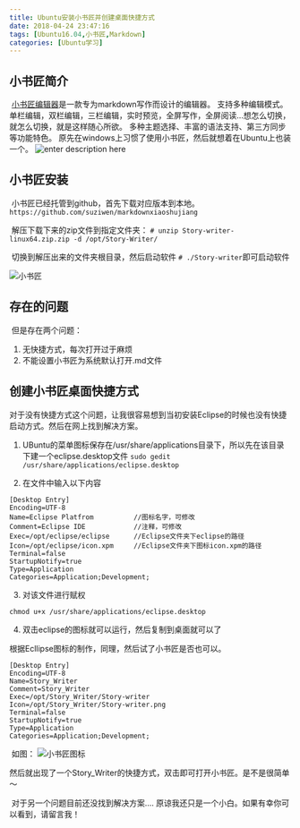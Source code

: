 ```yaml
---
title: Ubuntu安装小书匠并创建桌面快捷方式
date: 2018-04-24 23:47:16
tags: [Ubuntu16.04,小书匠,Markdown]
categories: [Ubuntu学习]
---
```


## 小书匠简介
​	[小书匠编辑器](http://soft.xiaoshujiang.com/)是一款专为markdown写作而设计的编辑器。 支持多种编辑模式。单栏编辑，双栏编辑，三栏编辑，实时预览，全屏写作，全屏阅读…想怎么切换，就怎么切换，就是这样随心所欲。 多种主题选择、丰富的语法支持、第三方同步等功能特色。
原先在windows上习惯了使用小书匠，然后就想着在Ubuntu上也装一个。<!--more-->
![enter description here](http://hexoblog-1253306922.cosgz.myqcloud.com/photo2018/%E5%B0%8F%E4%B9%A6%E5%8C%A0/xsj_stand.png)

## 小书匠安装
​	小书匠已经托管到github，首先下载对应版本到本地。
`https://github.com/suziwen/markdownxiaoshujiang`

​	解压下载下来的zip文件到指定文件夹：
`# unzip Story-writer-linux64.zip.zip -d /opt/Story-Writer/ `

​	切换到解压出来的文件夹根目录，然后启动软件
`# ./Story-writer`即可启动软件

![小书匠](http://hexoblog-1253306922.cosgz.myqcloud.com/photo2018/%E5%B0%8F%E4%B9%A6%E5%8C%A0/story_writer.png)

## 存在的问题
​	但是存在两个问题：
1. 无快捷方式，每次打开过于麻烦
2. 不能设置小书匠为系统默认打开.md文件

## 创建小书匠桌面快捷方式
​	对于没有快捷方式这个问题，让我很容易想到当初安装Eclipse的时候也没有快捷启动方式。然后在网上找到解决方案。

1. UBuntu的菜单图标保存在/usr/share/applications目录下，所以先在该目录下建一个eclipse.desktop文件
`sudo gedit /usr/share/applications/eclipse.desktop`

2. 在文件中输入以下内容

``` stylus
[Desktop Entry]
Encoding=UTF-8
Name=Eclipse Platfrom          //图标名字，可修改
Comment=Eclipse IDE			   //注释，可修改
Exec=/opt/eclipse/eclipse      //Eclipse文件夹下eclipse的路径
Icon=/opt/eclipse/icon.xpm     //Eclipse文件夹下图标icon.xpm的路径
Terminal=false
StartupNotify=true
Type=Application
Categories=Application;Development;
```
3. 对该文件进行赋权

`chmod u+x /usr/share/applications/eclipse.desktop`

4. 双击eclipse的图标就可以运行，然后复制到桌面就可以了

根据Ecllipse图标的制作，同理，然后试了小书匠是否也可以。

``` stylus
[Desktop Entry]
Encoding=UTF-8
Name=Story_Writer          
Comment=Story_Writer
Exec=/opt/Story_Writer/Story-writer
Icon=/opt/Story_Writer/Story-writer.png
Terminal=false
StartupNotify=true
Type=Application
Categories=Application;Development;
```
​	如图：
![小书匠图标](http://hexoblog-1253306922.cosgz.myqcloud.com/photo2018/%E5%B0%8F%E4%B9%A6%E5%8C%A0/%E5%B0%8F%E4%B9%A6%E5%8C%A0.png)

​	然后就出现了一个Story_Writer的快捷方式，双击即可打开小书匠。是不是很简单～

​	对于另一个问题目前还没找到解决方案....  原谅我还只是一个小白。如果有幸你可以看到，请留言我！
